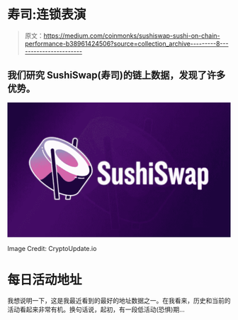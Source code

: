 # 寿司:连锁表演

> 原文：<https://medium.com/coinmonks/sushiswap-sushi-on-chain-performance-b38961424506?source=collection_archive---------8----------------------->

## 我们研究 SushiSwap(寿司)的链上数据，发现了许多优势。

![](img/74f66e3135bb4f3c0ee90b0841db3459.png)

Image Credit: CryptoUpdate.io

# 每日活动地址

我想说明一下，这是我最近看到的最好的地址数据之一。在我看来，历史和当前的活动看起来非常有机。换句话说，起初，有一段低活动(恐惧)期…